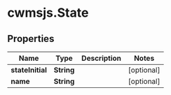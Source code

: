 # cwmsjs.State

## Properties

Name | Type | Description | Notes
------------ | ------------- | ------------- | -------------
**stateInitial** | **String** |  | [optional] 
**name** | **String** |  | [optional] 


